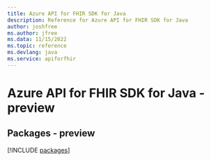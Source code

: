```yaml
---
title: Azure API for FHIR SDK for Java
description: Reference for Azure API for FHIR SDK for Java
author: joshfree
ms.author: jfree
ms.data: 11/15/2022
ms.topic: reference
ms.devlang: java
ms.service: apiforfhir
---
```

# Azure API for FHIR SDK for Java - preview
## Packages - preview
[!INCLUDE [packages](api-for-fhir-index.md)]